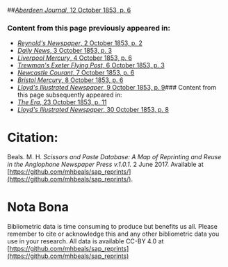 ##[*Aberdeen Journal*, 12 October 1853, p. 6](https://mhbeals.github.io/sap_html/Aberdeen-Journal/Aberdeen-Journal-12-October-1853-p-6)

### Content from this page previously appeared in:
+ [*Reynold's Newspaper*, 2 October 1853, p. 2](https://mhbeals.github.io/sap_html/Reynold's-Newspaper/Reynold's-Newspaper-2-October-1853-p-2)
+ [*Daily News*, 3 October 1853, p. 3](https://mhbeals.github.io/sap_html/Daily-News/Daily-News-3-October-1853-p-3)
+ [*Liverpool Mercury*, 4 October 1853, p. 6](https://mhbeals.github.io/sap_html/Liverpool-Mercury/Liverpool-Mercury-4-October-1853-p-6)
+ [*Trewman's Exeter Flying Post*, 6 October 1853, p. 3](https://mhbeals.github.io/sap_html/Trewman's-Exeter-Flying-Post/Trewman's-Exeter-Flying-Post-6-October-1853-p-3)
+ [*Newcastle Courant*, 7 October 1853, p. 6](https://mhbeals.github.io/sap_html/Newcastle-Courant/Newcastle-Courant-7-October-1853-p-6)
+ [*Bristol Mercury*, 8 October 1853, p. 6](https://mhbeals.github.io/sap_html/Bristol-Mercury/Bristol-Mercury-8-October-1853-p-6)
+ [*Lloyd's Illustrated Newspaper*, 9 October 1853, p. 9](https://mhbeals.github.io/sap_html/Lloyd's-Illustrated-Newspaper/Lloyd's-Illustrated-Newspaper-9-October-1853-p-9)### Content from this page subsequently appeared in:
+ [*The Era*, 23 October 1853, p. 11](https://mhbeals.github.io/sap_html/The-Era/The-Era-23-October-1853-p-11)
+ [*Lloyd's Illustrated Newspaper*, 30 October 1853, p. 8](https://mhbeals.github.io/sap_html/Lloyd's-Illustrated-Newspaper/Lloyd's-Illustrated-Newspaper-30-October-1853-p-8)
                    
# Citation: 

Beals. M. H. *Scissors and Paste Database: A Map of Reprinting and Reuse in the Anglophone Newspaper Press v.1.0.1.* 2 June 2017. Available at [https://github.com/mhbeals/sap_reprints/](https://github.com/mhbeals/sap_reprints/). 
                    
# Nota Bona

Bibliometric data is time consuming to produce but benefits us all. Please remember to cite or acknowledge this and any other bibliometric data you use in your research. All data is available CC-BY 4.0 at [https://github.com/mhbeals/sap_reprints](https://github.com/mhbeals/sap_reprints)